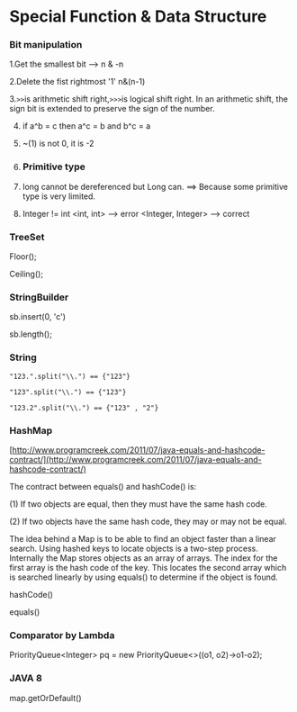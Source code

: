 # Special Function & Data Structure

### Bit manipulation

1.Get the smallest bit  --&gt;  n & -n

2.Delete the fist rightmost '1'  n&\(n-1\)

3.`>>`is arithmetic shift right,`>>>`is logical shift right. In an arithmetic shift, the sign bit is extended to preserve the sign of the number.

4. if a^b = c  then   a^c = b and  b^c = a

5. ~\(1\) is not 0, it is -2

1. ### Primitive type
2. long cannot be dereferenced  but Long can. ==&gt; Because some primitive type is very limited.

3. Integer != int    &lt;int, int&gt; --&gt; error   &lt;Integer, Integer&gt; --&gt; correct

### **TreeSet**

Floor\(\);

Ceiling\(\);

### StringBuilder

sb.insert\(0, 'c'\)

sb.length\(\);

### String

`"123.".split("\\.") == {"123"}`

`"123".split("\\.") == {"123"}`

`"123.2".split("\\.") == {"123" , "2"}`

### HashMap

[http://www.programcreek.com/2011/07/java-equals-and-hashcode-contract/](http://www.programcreek.com/2011/07/java-equals-and-hashcode-contract/)

The contract between equals\(\) and hashCode\(\) is:

\(1\) If two objects are equal, then they must have the same hash code.

\(2\) If two objects have the same hash code, they may or may not be equal.

The idea behind a Map is to be able to find an object faster than a linear search. Using hashed keys to locate objects is a two-step process. Internally the Map stores objects as an array of arrays. The index for the first array is the hash code of the key. This locates the second array which is searched linearly by using equals\(\) to determine if the object is found.

hashCode\(\)

equals\(\)

### Comparator by Lambda

PriorityQueue&lt;Integer&gt; pq = new PriorityQueue&lt;&gt;\(\(o1, o2\)-&gt;o1-o2\);

### JAVA 8

map.getOrDefault\(\)


